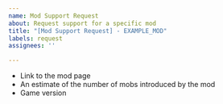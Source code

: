 ```yaml
---
name: Mod Support Request
about: Request support for a specific mod
title: "[Mod Support Request] - EXAMPLE_MOD"
labels: request
assignees: ''

---
```


* Link to the mod page
* An estimate of the number of mobs introduced by the mod
* Game version
